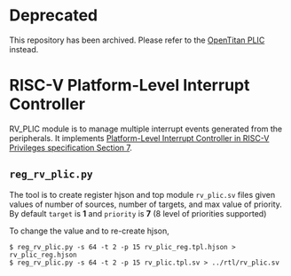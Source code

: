 # Deprecated

This repository has been archived. Please refer to the [OpenTitan
PLIC](https://github.com/lowRISC/opentitan/tree/master/hw/ip/rv_plic) instead.

# RISC-V Platform-Level Interrupt Controller

RV_PLIC module is to manage multiple interrupt events generated from the
peripherals. It implements [Platform-Level Interrupt Controller in RISC-V
Privileges specification Section
7](https://people.eecs.berkeley.edu/~krste/papers/riscv-privileged-v1.9.pdf#page=73).

## `reg_rv_plic.py`

The tool is to create register hjson and top module `rv_plic.sv` files given
values of number of sources, number of targets, and max value of priority. By
default `target` is **1** and `priority` is **7** (8 level of priorities
supported)

To change the value and to re-create hjson,

    $ reg_rv_plic.py -s 64 -t 2 -p 15 rv_plic_reg.tpl.hjson > rv_plic_reg.hjson
    $ reg_rv_plic.py -s 64 -t 2 -p 15 rv_plic.tpl.sv > ../rtl/rv_plic.sv

